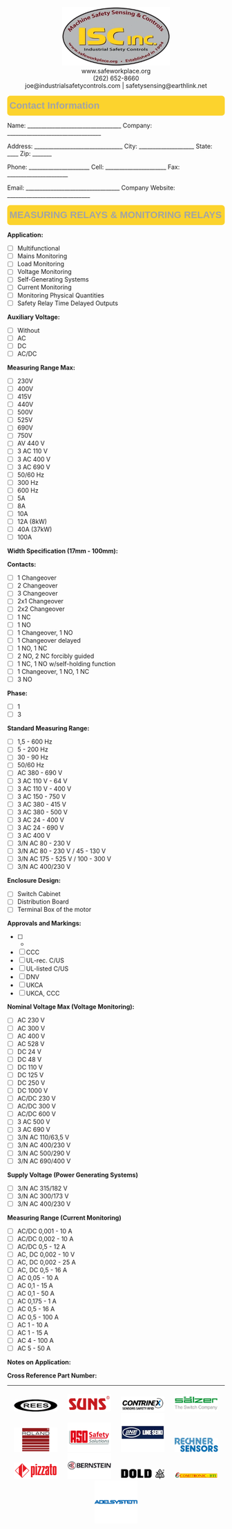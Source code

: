  <div style="text-align:center;">
    <img src="images/logo.webp" alt="ISC, Inc."  style="width:250px">
   <br>
    www.safeworkplace.org<br>
    (262) 652-8660<br>
    joe@industrialsafetycontrols.com | safetysensing@earthlink.net
</div>

<style type="text/css">

    @media print {
        ul {
            list-style: none;
        }
    }

    .tg td{
        font-family:Arial, sans-serif;
        font-size:14px;
        overflow:hidden;
        padding:10px 5px;
        word-break:normal;
        }

    .tg th{
        border-color: white;
        font-family:Arial, sans-serif;
        font-size:14px;
        font-weight:normal;
        overflow:hidden;
        padding:10px 5px;
        word-break:normal;
        width: 1657px;
        }
    .tg .tg-fpmh{
        color: rgba(162, 164, 166); 
        background-color: rgba(252, 211, 45);
        border-radius: 7px; 
        font-family:Arial, Helvetica, sans-serif !important;font-size:22px;
        font-weight:bold;
        text-align:left;
        vertical-align:top;
        }

        .footer {
        text-align: center;
        margin-top: 20px; /* Adjust spacing as needed */
        }

        .footer img {
            width: 100px; /* Adjust the width of the images */
            margin: 0 10px; /* Adjust spacing between images */
        }
</style>

<table class="tg">
    <thead>
    <tr>
        <th class="tg-fpmh" >Contact Information</th>
    </tr>
    </thead>
</table>

Name: __________________________________   Company: __________________________________

Address: ________________________________   City: ____________________   State: ____   Zip: _______

Phone: ______________________   Cell: ______________________   Fax: ______________________

Email: __________________________________   Company Website: ______________________________


<table class="tg">
    <thead>
    <tr>
        <th class="tg-fpmh" >MEASURING RELAYS & MONITORING RELAYS</th>
    </tr>
    </thead>
</table>

**Application:**
- [ ] Multifunctional
- [ ] Mains Monitoring
- [ ] Load Monitoring
- [ ] Voltage Monitoring
- [ ] Self-Generating Systems
- [ ] Current Monitoring
- [ ] Monitoring Physical Quantities
- [ ] Safety Relay Time Delayed Outputs

**Auxiliary Voltage:**
- [ ] Without
- [ ] AC
- [ ] DC
- [ ] AC/DC

**Measuring Range Max:**
- [ ] 230V
- [ ] 400V
- [ ] 415V
- [ ] 440V
- [ ] 500V
- [ ] 525V
- [ ] 690V
- [ ] 750V
- [ ] AV 440 V
- [ ] 3 AC 110 V
- [ ] 3 AC 400 V
- [ ] 3 AC 690 V
- [ ] 50/60 Hz
- [ ] 300 Hz
- [ ] 600 Hz
- [ ] 5A
- [ ] 8A
- [ ] 10A
- [ ] 12A (8kW)
- [ ] 40A (37kW)
- [ ] 100A

**Width Specification (17mm - 100mm):**

**Contacts:**
- [ ] 1 Changeover
- [ ] 2 Changeover
- [ ] 3 Changeover
- [ ] 2x1 Changeover
- [ ] 2x2 Changeover
- [ ] 1 NC
- [ ] 1 NO
- [ ] 1 Changeover, 1 NO
- [ ] 1 Changeover delayed
- [ ] 1 NO, 1 NC
- [ ] 2 NO, 2 NC forcibly guided
- [ ] 1 NC, 1 NO w/self-holding function
- [ ] 1 Changeover, 1 NO, 1 NC
- [ ] 3 NO

**Phase:**
- [ ] 1
- [ ] 3

**Standard Measuring Range:**
- [ ] 1,5 - 600 Hz
- [ ] 5 - 200 Hz
- [ ] 30 - 90 Hz
- [ ] 50/60 Hz
- [ ] AC 380 - 690 V
- [ ] 3 AC 110 V - 64 V
- [ ] 3 AC 110 V - 400 V
- [ ] 3 AC 150 - 750 V
- [ ] 3 AC 380 - 415 V
- [ ] 3 AC 380 - 500 V
- [ ] 3 AC 24 - 400 V
- [ ] 3 AC 24 - 690 V
- [ ] 3 AC 400 V
- [ ] 3/N AC 80 - 230 V
- [ ] 3/N AC 80 - 230 V / 45 - 130 V
- [ ] 3/N AC 175 - 525 V / 100 - 300 V
- [ ] 3/N AC 400/230 V

**Enclosure Design:**
- [ ] Switch Cabinet
- [ ] Distribution Board
- [ ] Terminal Box of the motor

**Approvals and Markings:**
- [ ] -
- [ ] CCC
- [ ] UL-rec. C/US
- [ ] UL-listed C/US
- [ ] DNV
- [ ] UKCA
- [ ] UKCA, CCC

**Nominal Voltage Max (Voltage Monitoring):**
- [ ] AC 230 V
- [ ] AC 300 V
- [ ] AC 400 V
- [ ] AC 528 V
- [ ] DC 24 V
- [ ] DC 48 V
- [ ] DC 110 V
- [ ] DC 125 V
- [ ] DC 250 V
- [ ] DC 1000 V
- [ ] AC/DC 230 V
- [ ] AC/DC 300 V
- [ ] AC/DC 600 V
- [ ] 3 AC 500 V
- [ ] 3 AC 690 V
- [ ] 3/N AC 110/63,5 V
- [ ] 3/N AC 400/230 V
- [ ] 3/N AC 500/290 V
- [ ] 3/N AC 690/400 V

**Supply Voltage (Power Generating Systems)**
- [ ] 3/N AC 315/182 V
- [ ] 3/N AC 300/173 V
- [ ] 3/N AC 400/230 V

**Measuring Range (Current Monitoring)**
- [ ] AC/DC 0,001 - 10 A
- [ ] AC/DC 0,002 - 10 A
- [ ] AC/DC 0,5 - 12 A
- [ ] AC, DC 0,002 - 10 V
- [ ] AC, DC 0,002 - 25 A
- [ ] AC, DC 0,5 - 16 A
- [ ] AC 0,05 - 10 A
- [ ] AC 0,1 - 15 A
- [ ] AC 0,1 - 50 A
- [ ] AC 0,175 - 1 A
- [ ] AC 0,5 - 16 A
- [ ] AC 0,5 - 100 A
- [ ] AC 1 - 10 A
- [ ] AC 1 - 15 A
- [ ] AC 4 - 100 A
- [ ] AC 5 - 50 A

**Notes on Application:**

**Cross Reference Part Number:**

-------------------------------------------------------------------
<div style="text-align: center">
    <div class="footer">
            <img src="images/rees-inc-logo.png" alt="Rees">
            <img src="images/suns.png" alt="SUNS">
            <img src="images/contrinex.png" alt="Contrinex">
            <img src="images/salzer.png" alt="Saelzer">
            <img src="images/roland.png" alt="Roland Electronic">
            <img src="images/aso-safety-solutions.png" alt="ASO">
            <img src="images/lineseiki.webp" alt="Lineseiki">
            <img src="images/rechner.jpeg" alt="Rechner">
            <img src="images/pizzato.webp" alt="Pizzato">
            <img src="images/bernstein.jpeg" alt="Bernstein">
            <img src="images/dold.svg" alt="Dold">
            <img src="images/comitronic.png" alt="Comitronic">
            <img src="images/adelsystem.png" alt="Adelsystem">
    </div>
</div>